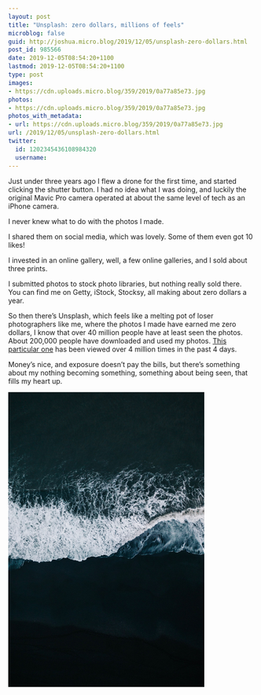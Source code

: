 ```yaml
---
layout: post
title: "Unsplash: zero dollars, millions of feels"
microblog: false
guid: http://joshua.micro.blog/2019/12/05/unsplash-zero-dollars.html
post_id: 985566
date: 2019-12-05T08:54:20+1100
lastmod: 2019-12-05T08:54:20+1100
type: post
images:
- https://cdn.uploads.micro.blog/359/2019/0a77a85e73.jpg
photos:
- https://cdn.uploads.micro.blog/359/2019/0a77a85e73.jpg
photos_with_metadata:
- url: https://cdn.uploads.micro.blog/359/2019/0a77a85e73.jpg
url: /2019/12/05/unsplash-zero-dollars.html
twitter:
  id: 1202345436108984320
  username: 
---
```

Just under three years ago I flew a drone for the first time, and started clicking the shutter button. I had no idea what I was doing, and luckily the original Mavic Pro camera operated at about the same level of tech as an iPhone camera.

I never knew what to do with the photos I made.

I shared them on social media, which was lovely. Some of them even got 10 likes!

I invested in an online gallery, well, a few online galleries, and I sold about three prints.

I submitted photos to stock photo libraries, but nothing really sold there. You can find me on Getty, iStock, Stocksy, all making about zero dollars a year.

So then there’s Unsplash, which feels like a melting pot of loser photographers like me, where the photos I made have earned me zero dollars, I know that over 40 million people have at least seen the photos. About 200,000 people have downloaded and used my photos. [This particular one](https://unsplash.com/photos/76YjW4gEAsI) has been viewed over 4 million times in the past 4 days.

Money’s nice, and exposure doesn’t pay the bills, but there’s something about my nothing becoming something, something about being seen, that fills my heart up.

<img src="uploads/2019/0a77a85e73.jpg" width="399" height="600" alt="" />
